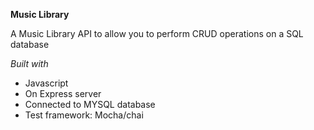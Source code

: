 **Music Library**

A Music Library API to allow you to perform CRUD operations on a SQL database

*Built with*
- Javascript
- On Express server
- Connected to MYSQL database
- Test framework: Mocha/chai

